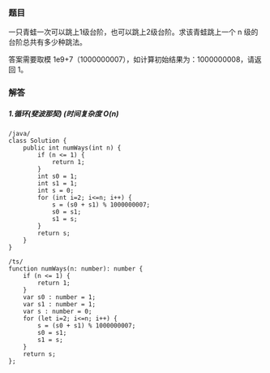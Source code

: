 ### 题目

一只青蛙一次可以跳上1级台阶，也可以跳上2级台阶。求该青蛙跳上一个 n 级的台阶总共有多少种跳法。

答案需要取模 1e9+7（1000000007），如计算初始结果为：1000000008，请返回 1。


### 解答

##### 1.循环(斐波那契) (时间复杂度 O(n)
```
/java/
class Solution {
    public int numWays(int n) {
        if (n <= 1) {
            return 1;
        }
        int s0 = 1;
        int s1 = 1; 
        int s = 0;
        for (int i=2; i<=n; i++) {
            s = (s0 + s1) % 1000000007;
            s0 = s1;
            s1 = s;
        }
        return s;
    }
}
 
/ts/
function numWays(n: number): number {
    if (n <= 1) {
        return 1;
    }
    var s0 : number = 1;
    var s1 : number = 1;
    var s : number = 0;
    for (let i=2; i<=n; i++) {
        s = (s0 + s1) % 1000000007;
        s0 = s1;
        s1 = s;
    }
    return s;
};

```